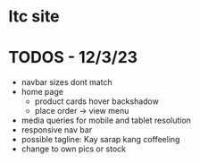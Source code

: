 # Itc site

# TODOS - 12/3/23
* navbar sizes dont match
* home page
  * product cards hover backshadow
  * place order -> view menu
* media queries for mobile and tablet resolution
* responsive nav bar
* possible tagline: Kay sarap kang coffeeling
* change to own pics or stock
